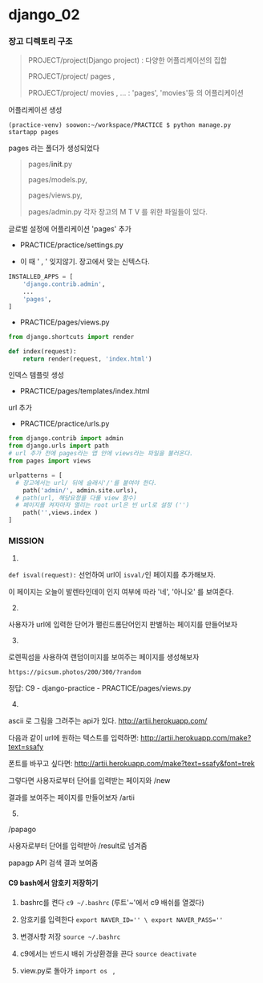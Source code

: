 # django_02 

### 장고 디렉토리 구조

> PROJECT/project(Django project) : 다양한 어플리케이션의 집합 
>
> PROJECT/project/ pages , 
>
> PROJECT/project/ movies ,  ...   : 'pages', 'movies'등 의 어플리케이션 

 어플리케이션 생성 

``` shell
(practice-venv) soowon:~/workspace/PRACTICE $ python manage.py startapp pages 
```

pages 라는 폴더가 생성되었다

> pages/__init__.py 
>
> pages/models.py, 
>
> pages/views.py, 
>
> pages/admin.py  각자 장고의 M T V 를 위한 파일들이 있다.



글로벌 설정에 어플리케이션 'pages' 추가

- PRACTICE/practice/settings.py  

* 이 때 ' , ' 잊지않기. 장고에서 맞는 신텍스다.

``` python
INSTALLED_APPS = [
    'django.contrib.admin',
    ... 
    'pages',
]
```



- PRACTICE/pages/views.py 

```python
from django.shortcuts import render

def index(request):
    return render(request, 'index.html')
```

인덱스 템플릿 생성

- PRACTICE/pages/templates/index.html 

url 추가 

- PRACTICE/practice/urls.py

```python
from django.contrib import admin
from django.urls import path
# url 추가 전에 pages라는 앱 안에 views라는 파일을 불러온다. 
from pages import views

urlpatterns = [
  # 장고에서는 url/ 뒤에 슬래시'/'를 붙여야 한다.
    path('admin/', admin.site.urls),
  # path(url, 해당요청을 다룰 view 함수)
  # 페이지를 켜자마자 열리는 root url은 빈 url로 설정 ('')
    path('',views.index )
]
```



###  MISSION

1.

`def isval(request):` 선언하여 url이 `isval/`인 페이지를 추가해보자. 

이 페이지는 오늘이 발렌타인데이 인지 여부에 따라 '네', '아니오' 를 보여준다. 

2.

사용자가 url에 입력한  단어가 팰린드롬단어인지 판별하는 페이지를 만들어보자

3.

로렌픽섬을 사용하여 랜덤이미지를 보여주는 페이지를 생성해보자

```
https://picsum.photos/200/300/?random
```

정답: C9 -  django-practice   -   PRACTICE/pages/views.py  

4.

ascii 로 그림을 그려주는 api가 있다. http://artii.herokuapp.com/

다음과 같이 url에 원하는 텍스트를 입력하면: http://artii.herokuapp.com/make?text=ssafy

폰트를 바꾸고 싶다면: http://artii.herokuapp.com/make?text=ssafy&font=trek

그렇다면 사용자로부터 단어를 입력받는 페이지와 /new 

결과를 보여주는 페이지를 만들어보자 /artii 



5.

/papago 

사용자로부터 단어를 입력받아 /result로 넘겨줌

papagp API 검색 결과 보여줌 







####  C9 bash에서 암호키 저장하기

1. bashrc를 켠다 `c9 ~/.bashrc`  (루트'~'에서 c9 배쉬를 열겠다)

2. 암호키를 입력한다 `export NAVER_ID='' \ export NAVER_PASS=''`

3. 변경사항 저장 `source ~/.bashrc`

4. c9에서는 반드시 배쉬 가상환경을 끈다  `source deactivate`

5. view.py로 돌아가 `import os ` , 

